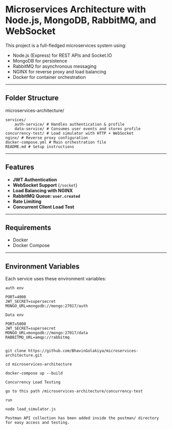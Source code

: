 # Microservices Architecture with Node.js, MongoDB, RabbitMQ, and WebSocket

This project is a full-fledged microservices system using:

- Node.js (Express) for REST APIs and Socket.IO
- MongoDB for persistence
- RabbitMQ for asynchronous messaging
- NGINX for reverse proxy and load balancing
- Docker for container orchestration

---

## Folder Structure

microservices-architecture/

    services/
        auth-service/ # Handles authentication & profile
        data-service/ # Consumes user events and stores profile
    concurrency-test/ # Load simulator with HTTP + WebSocket
    nginx/ # Reverse proxy configuration
    docker-compose.yml # Main orchestration file
    README.md # Setup instructions

---


## Features

- **JWT Authentication**
- **WebSocket Support** (`/socket`)
- **Load Balancing with NGINX**
- **RabbitMQ Queue: `user.created`**
- **Rate Limiting**
- **Concurrent Client Load Test**

---

## Requirements

- Docker
- Docker Compose

---

## Environment Variables

Each service uses these environment variables:

```env
auth env

PORT=4000
JWT_SECRET=supersecret
MONGO_URL=mongodb://mongo:27017/auth

Data env

PORT=5000
JWT_SECRET=supersecret
MONGO_URL=mongodb://mongo:27017/data
RABBITMQ_URL=amqp://rabbitmq


git clone https://github.com/BhavinGolakiya/microservices-architecture.git

cd microservices-architecture

docker-compose up --build

Concurrency Load Testing

go to this path /microservices-architecture/concurrency-test

run

node load_simulator.js

Postman API collection has been added inside the postman/ directory for easy access and testing.